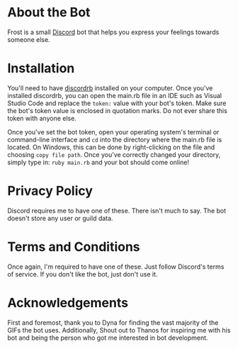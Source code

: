 # About the Bot
Frost is a small [Discord](https://discord.com/) bot that helps you express your feelings towards someone else.

# Installation 
You'll need to have [discordrb](https://github.com/shardlab/discordrb) installed on your computer. Once you've installed discordrb, you can open the main.rb file in an IDE such as Visual Studio Code and replace the ```token:``` value with your bot's token. Make sure the bot's token value is enclosed in quotation marks. Do not ever share this token with anyone else.

Once you've set the bot token, open your operating system's terminal or command-line interface and ```cd``` into the directory where the main.rb file is located. On Windows, this can be done by right-clicking on the file and choosing ```copy file path```. Once you've correctly changed your directory, simply type in: ```ruby main.rb``` and your bot should come online! 

# Privacy Policy
Discord requires me to have one of these. There isn't much to say. The bot doesn't store any user or guild data.

# Terms and Conditions
Once again, I'm required to have one of these. Just follow Discord's terms of service. If you don't like the bot, just don't use it. 

# Acknowledgements 
First and foremost, thank you to Dyna for finding the vast majority of the GIFs the bot uses. Additionally, Shout out to Thanos for inspiring me with his bot and being the person who got me interested in bot development. 
